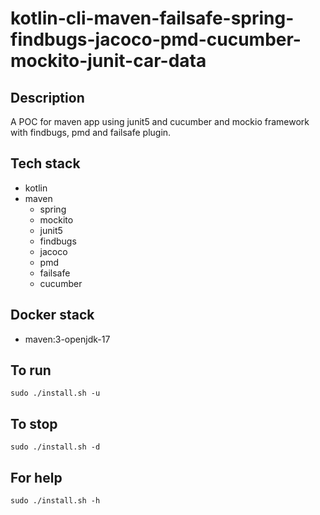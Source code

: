 # kotlin-cli-maven-failsafe-spring-findbugs-jacoco-pmd-cucumber-mockito-junit-car-data

## Description
A POC for maven app using junit5
and cucumber and mockio framework
 with findbugs,
pmd and failsafe plugin.

## Tech stack
- kotlin
- maven
	- spring
	- mockito
  - junit5
  - findbugs
  - jacoco
  - pmd
  - failsafe
  - cucumber

## Docker stack
- maven:3-openjdk-17

## To run
`sudo ./install.sh -u`

## To stop
`sudo ./install.sh -d`

## For help
`sudo ./install.sh -h`
